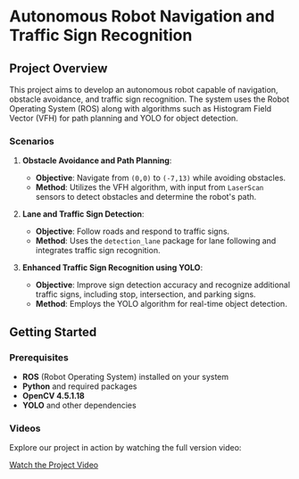 # Autonomous Robot Navigation and Traffic Sign Recognition

## Project Overview

This project aims to develop an autonomous robot capable of navigation, obstacle avoidance, and traffic sign recognition. The system uses the Robot Operating System (ROS) along with algorithms such as Histogram Field Vector (VFH) for path planning and YOLO for object detection.

### Scenarios

1. **Obstacle Avoidance and Path Planning**:
   - **Objective**: Navigate from `(0,0)` to `(-7,13)` while avoiding obstacles.
   - **Method**: Utilizes the VFH algorithm, with input from `LaserScan` sensors to detect obstacles and determine the robot's path.

2. **Lane and Traffic Sign Detection**:
   - **Objective**: Follow roads and respond to traffic signs.
   - **Method**: Uses the `detection_lane` package for lane following and integrates traffic sign recognition.

3. **Enhanced Traffic Sign Recognition using YOLO**:
   - **Objective**: Improve sign detection accuracy and recognize additional traffic signs, including stop, intersection, and parking signs.
   - **Method**: Employs the YOLO algorithm for real-time object detection.

## Getting Started

### Prerequisites

- **ROS** (Robot Operating System) installed on your system
- **Python** and required packages
- **OpenCV 4.5.1.18**
- **YOLO** and other dependencies

### Videos
Explore our project in action by watching the full version video:

[Watch the Project Video]([https://github.com/mhbadiei/Computer-Engineering-Bachelor-Thesis-AUT/blob/main/video.mp4](https://github.com/mhbadiei/Autonomous-Robot-Navigation-and-Traffic-Sign-Recognition/blob/main/Traffic-Sign-Recognition.mp4)) 

